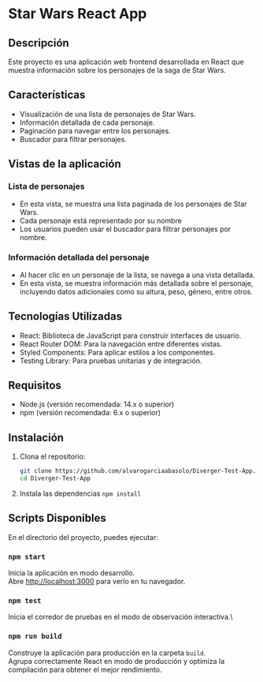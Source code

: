 # Star Wars React App

## Descripción

Este proyecto es una aplicación web frontend desarrollada en React que muestra información sobre los personajes de la saga de Star Wars.

## Características

- Visualización de una lista de personajes de Star Wars.
- Información detallada de cada personaje.
- Paginación para navegar entre los personajes.
- Buscador para filtrar personajes.

## Vistas de la aplicación

### Lista de personajes

- En esta vista, se muestra una lista paginada de los personajes de Star Wars.
- Cada personaje está representado por su nombre
- Los usuarios pueden usar el buscador para filtrar personajes por nombre.

### Información detallada del personaje

- Al hacer clic en un personaje de la lista, se navega a una vista detallada.
- En esta vista, se muestra información más detallada sobre el personaje, incluyendo datos adicionales como su altura, peso, género, entre otros.

## Tecnologías Utilizadas

- React: Biblioteca de JavaScript para construir interfaces de usuario.
- React Router DOM: Para la navegación entre diferentes vistas.
- Styled Components: Para aplicar estilos a los componentes.
- Testing Library: Para pruebas unitarias y de integración.

## Requisitos

- Node.js (versión recomendada: 14.x o superior)
- npm (versión recomendada: 6.x o superior)

## Instalación

1. Clona el repositorio:
   ```bash
   git clone https://github.com/alvarogarciaabasolo/Diverger-Test-App.git
   cd Diverger-Test-App

2. Instala las dependencias
   `npm install`

## Scripts Disponibles

En el directorio del proyecto, puedes ejecutar:

### `npm start`

Inicia la aplicación en modo desarrollo.\
Abre [http://localhost:3000](http://localhost:3000) para verlo en tu navegador.

### `npm test`

Inicia el corredor de pruebas en el modo de observación interactiva.\

### `npm run build`

Construye la aplicación para producción en la carpeta `build`.\
Agrupa correctamente React en modo de producción y optimiza la compilación para obtener el mejor rendimiento.
